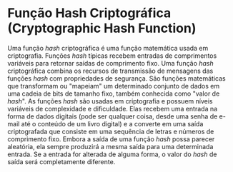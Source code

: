 # Função Hash Criptográfica (Cryptographic Hash Function)

Uma função _hash_ criptográfica é uma função matemática usada em criptografia. Funções _hash_ típicas recebem entradas de comprimentos variáveis para retornar saídas de comprimento fixo. Uma função _hash_ criptográfica combina os recursos de transmissão de mensagens das funções _hash_ com propriedades de segurança. São funções matemáticas que transformam ou "mapeiam" um determinado conjunto de dados em uma cadeia de bits de tamanho fixo, também conhecida como "valor de _hash_". As funções _hash_ são usadas em criptografia e possuem níveis variáveis de complexidade e dificuldade. Elas recebem uma entrada na forma de dados digitais (pode ser qualquer coisa, desde uma senha de e-mail até o conteúdo de um livro digital) e a converte em uma saída criptografada que consiste em uma sequência de letras e números de comprimento fixo. Embora a saída de uma função _hash_ possa parecer aleatória, ela sempre produzirá a mesma saída para uma determinada entrada. Se a entrada for alterada de alguma forma, o valor do _hash_ de saída será completamente diferente.
